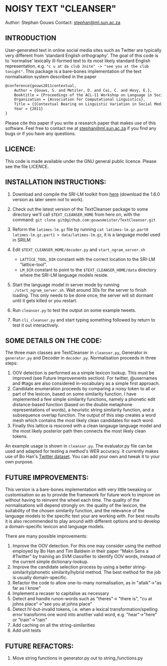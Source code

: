 # NOISY TEXT "CLEANSER"

Author: Stephan Gouws
Contact: [stephan@ml.sun.ac.za](mailto://stephan@ml.sun.ac.za)

## INTRODUCTION

User-generated text in online social media sites such as Twitter are typically very different from 'standard English orthography'. The goal of this code is to 'normalise' lexically ill-formed text to its most likely standard English representation, e.g. `"c u at da club 2nite" -> "see you at the club tonight"`.
This package is a bare-bones implementation of the text normalisation system described in the paper

```latex
@conference{gouws2011contextual,
	Author = {Gouws, S. and Metzler, D. and Cai, C. and Hovy, E.},
	Booktitle = {Proceedings of the ACL-11 Workshop on Language in Social Media},
	Organization = {Association for Computational Linguistics},
	Title = {{Contextual Bearing on Linguistic Variation in Social Media}},
	Year = {2011}
}
```

Please cite this paper if you write a research paper that makes use of this software. Feel free to contact me at [stephan@ml.sun.ac.za](mailto://stephan@ml.sun.ac.za) if you find any bugs or if you have any questions.

## LICENCE:

This code is made available under the GNU general public licence. Please see the file LICENCE.

## INSTALLATION INSTRUCTIONS:

1. Download and compile the SRI-LM toolkit from [here](http://www-speech.sri.com/projects/srilm/download.html) (download the 1.6.0 version as later seem not to work).

2. Check out the latest version of the TextCleanser package to some directory we'll call `$TEXT_CLEANSER_HOME` from here on, with the command: `git clone git@github.com:gouwsmeister/TextCleanser.git`

3. Reform the `latimes-lm.gz` file by running `cat latimes-lm.gz.part0 latimes-lm.gz.part1 > data/latimes-lm.gz`, it is a language model used in SRILM

4. Edit `$TEXT_CLEANSER_HOME/decoder.py` and `start_ngram_server.sh` 
	- `LATTICE_TOOL_DIR` constant with the correct location to the SRI-LM "lattice-tool".
	- `LM_DIR` constant to point to the `$TEXT_CLEANSER_HOME/data` directory where the SRI-LM language models reside.

5. Start the language model in server mode by running `./start_ngram_server.sh`. Wait around 30s for the server to finish loading. This only needs to be done once; the server will sit dormant until it gets killed or you restart.

6. Run `cleanser.py` to test the output on some example tweets.

7. Run `cli_cleanser.py` and start typing something followed by return to test it out interactively.

## SOME DETAILS ON THE CODE:

The three main classes are TextCleanser in `cleanser.py`, Generator in `generator.py` and Decoder in `decoder.py`. Normalisation proceeds in three steps:

1. OOV detection is performed as a simple lexicon lookup. This must be improved (see Future Improvements section). For twitter, @usernames and #tags are also considered in-vocabulary as a simple first approach.
2. Candidate enumeration proceeds by comparing a noisy token to all or part of the lexicon, based on some similarity function. I have implemented a few simple similarity functions, namely a phonetic edit distance-based function (based on the double metaphone representations of words), a heuristic string similarity function, and a subsequence overlap function. The output of this step creates a word mesh which contains the most likely clean candidates for each word.
3. Finally this lattice is rescored with a clean langauge language model and the most likely posterior path then connects the most likely clean tokens. 

An example usage is shown in `cleanser.py`.
The evaluator.py file can be used and adapted for testing a method's WER accuracy. It currently makes use of Bo Han's [Twitter dataset](http://www.csse.unimelb.edu.au/research/lt/resources/lexnorm/). You can add your own and tweak it to your own purpose.

## FUTURE IMPROVEMENTS:

This version is a bare-bones implementation with very little tweaking or customisation so as to provide the framework for future work to improve on without having to reinvent the wheel each time. The quality of the normalisations will depend strongly on: the quality of the lexicon, the suitability of the chosen similarity function, and the relevance of the language models to the specific text your are working with. For best results it is also recommended to play around with different options and to develop a domain-specific lexicon and language models.

There are many possible improvements:

1. Improve the OOV detection. For this one may consider using the method employed by Bo Han and Tim Baldwin in their paper "Makn Sens a #Twitter" by training an SVM classifier to identify OOV words, instead of the current simple dictionary-lookup.
2. Improve the candidate selection process by using a better string-similarity/phonetic similarity/hybrid method. The best method for the job is usually domain-specific.
3. Refactor the code to allow one-to-many normalisation, as in "afaik"->"as far as I know"
4. Implement a recaser to capitalise as necessary
5. Detect and handle runon-words such as "theres"-> "there is", "cu at johns place"->"see you at johns place"
6. Detect IV-but-invalid tokens, i.e. when a lexical transformation/spelling error transforms one word into another valid word, e.g. "hear"->"here" or "train"->"rain"
7. Add caching on all the string-similarities
8. Add unit tests

## FUTURE REFACTORS:

1. Move string functions in generator.py out to string_functions.py

